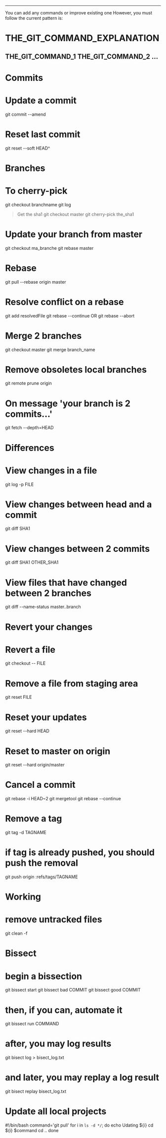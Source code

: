 ------------------------------------------------
You can add any commands or improve existing one
However, you must follow the current pattern is:

# THE_GIT_COMMAND_EXPLANATION
THE_GIT_COMMAND_1
THE_GIT_COMMAND_2
...
------------------------------------------------

Commits
==============
# Update a commit
git commit --amend

# Reset last commit
git reset --soft HEAD^


Branches
==============
# To cherry-pick
git checkout branchname
git log
> Get the sha1
git checkout master
git cherry-pick the_sha1

# Update your branch from master
git checkout ma_branche
git rebase master

# Rebase
git pull --rebase origin master 

# Resolve conflict on a rebase
git add resolvedFile
git rebase --continue 
OR
git rebase --abort

# Merge 2 branches
git checkout master
git merge branch_name

# Remove obsoletes local branches
git remote prune origin

# On message 'your branch is 2 commits...'
git fetch --depth=HEAD


Differences
==============
# View changes in a file
git log -p FILE

# View changes between head and a commit
git diff SHA1

# View changes between 2 commits
git diff SHA1 OTHER_SHA1

# View files that have changed between 2 branches
git diff --name-status master..branch


Revert your changes
==============
# Revert a file
git checkout -- FILE 

# Remove a file from staging area
git reset FILE

# Reset your updates
git reset --hard HEAD

# Reset to master on origin
git reset --hard origin/master

# Cancel a commit
git rebase -i HEAD~2
git mergetool
git rebase --continue

# Remove a tag
git tag -d TAGNAME
# if tag is already pushed, you should push the removal
git push origin :refs/tags/TAGNAME

Working
==============
# remove untracked files
git clean -f

Bissect
==============
# begin a bissection
git bissect start
git bissect bad COMMIT
git bissect good COMMIT

# then, if you can, automate it
git bissect run COMMAND

# after, you may log results
git bisect log > bisect_log.txt

# and later, you may replay a log result
git bisect replay bisect_log.txt


Update all local projects
==============
#!/bin/bash
command='git pull'
for i in `ls -d */`; do
   echo Udating ${i}
   cd ${i}
   $command
   cd ..
done

